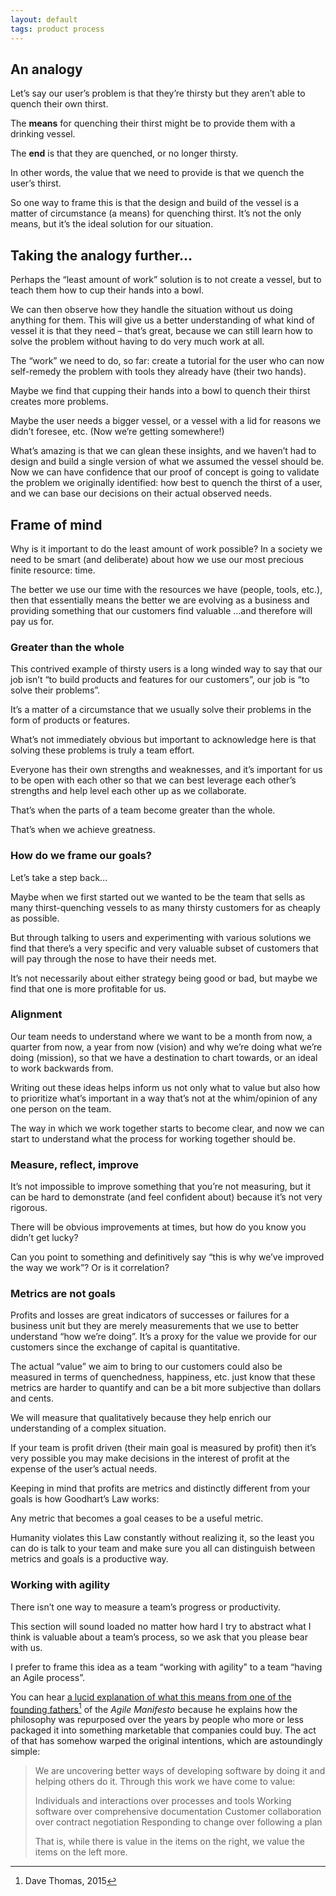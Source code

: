 ```yaml
---
layout: default
tags: product process
---
```


## An analogy

Let’s say our user’s problem is that they’re thirsty but they aren’t able to quench their own thirst.

The **means** for quenching their thirst might be to provide them with a drinking vessel.

The **end** is that they are quenched, or no longer thirsty.

In other words, the value that we need to provide is that we quench the user’s thirst.

So one way to frame this is that the design and build of the vessel is a matter of circumstance (a means) for quenching thirst. It’s not the only means, but it’s the ideal solution for our situation.

## Taking the analogy further…

Perhaps the “least amount of work” solution is to not create a vessel, but to teach them how to cup their hands into a bowl.

We can then observe how they handle the situation without us doing anything for them. This will give us a better understanding of what kind of vessel it is that they need – that’s great, because we can still learn how to solve the problem without having to do very much work at all.

The “work” we need to do, so far: create a tutorial for the user who can now self-remedy the problem with tools they already have (their two hands).

Maybe we find that cupping their hands into a bowl to quench their thirst creates more problems.

Maybe the user needs a bigger vessel, or a vessel with a lid for reasons we didn’t foresee, etc. (Now we’re getting somewhere!)

What’s amazing is that we can glean these insights, and we haven’t had to design and build a single version of what we assumed the vessel should be. Now we can have confidence that our proof of concept is going to validate the problem we originally identified: how best to quench the thirst of a user, and we can base our decisions on their actual observed needs.

## Frame of mind

Why is it important to do the least amount of work possible?
In a society we need to be smart (and deliberate) about how we use our most precious finite resource: time.

The better we use our time with the resources we have (people, tools, etc.), then that essentially means the better we are evolving as a business and providing something that our customers find valuable …and therefore will pay us for.

### Greater than the whole

This contrived example of thirsty users is a long winded way to say that our job isn’t “to build products and features for our customers”, our job is “to solve their problems”.

It’s a matter of a circumstance that we usually solve their problems in the form of products or features.

What’s not immediately obvious but important to acknowledge here is that solving these problems is truly a team effort.

Everyone has their own strengths and weaknesses, and it’s important for us to be open with each other so that we can best leverage each other’s strengths and help level each other up as we collaborate.

That’s when the parts of a team become greater than the whole.

That’s when we achieve greatness.

### How do we frame our goals?

Let’s take a step back…

Maybe when we first started out we wanted to be the team that sells as many thirst-quenching vessels to as many thirsty customers for as cheaply as possible.

But through talking to users and experimenting with  various solutions we find that there’s a very specific and very valuable subset of customers that will pay through the nose to have their needs met.

It’s not necessarily about either strategy being good or bad, but maybe we find that one is more profitable for us.

### Alignment

Our team needs to understand where we want to be a month from now, a quarter from now, a year from now (vision) and why we’re doing what we’re doing (mission), so that we have a destination to chart towards, or an ideal to work backwards from.

Writing out these ideas helps inform us not only what to value but also how to prioritize what’s important in a way that’s not at the whim/opinion of any one person on the team.

The way in which we work together starts to become clear, and now we can start to understand what the process for working together should be.

### Measure, reflect, improve

It’s not impossible to improve something that you’re not measuring, but it can be hard to demonstrate (and feel confident about) because it’s not very rigorous.

There will be obvious improvements at times, but how do you know you didn’t get lucky?

Can you point to something and definitively say “this is why we’ve improved the way we work”? Or is it correlation?

### Metrics are not goals

Profits and losses are great indicators of successes or failures for a business unit but they are merely measurements that we use to better understand “how we’re doing”. It’s a proxy for the value we provide for our customers since the exchange of capital is quantitative.

The actual “value” we aim to bring to our customers could also be measured in terms of quenchedness, happiness, etc. just know that these metrics are harder to quantify and can be a bit more subjective than dollars and cents.

We will measure that qualitatively because they help enrich our understanding of a complex situation.

If your team is profit driven (their main goal is measured by profit) then it’s very possible you may make decisions in the interest of profit at the expense of the user’s actual needs.

Keeping in mind that profits are metrics and distinctly different from your goals is how Goodhart’s Law works:

Any metric that becomes a goal ceases to be a useful metric.

Humanity violates this Law constantly without realizing it, so the least you can do is talk to your team and make sure you all can distinguish between metrics and goals is a productive way.

### Working with agility

There isn’t one way to measure a team’s progress or productivity.

This section will sound loaded no matter how hard I try to abstract what I think is valuable about a team’s process, so we ask that you please bear with us.

I prefer to frame this idea as a team “working with agility” to a team “having an Agile process”.

You can hear [a lucid explanation of what this means from one of the founding fathers](https://www.youtube.com/watch?v=a-BOSpxYJ9M)[^thomas] of the _Agile Manifesto_ because he explains how the philosophy was repurposed over the years by people who more or less packaged it into something marketable that companies could buy. The act of that has somehow warped the original intentions, which are astoundingly simple:

>  We are uncovering better ways of developing
>  software by doing it and helping others do it.
>  Through this work we have come to value:
>
>  Individuals and interactions over processes and tools
>  Working software over comprehensive documentation
>  Customer collaboration over contract negotiation
>  Responding to change over following a plan
>
>  That is, while there is value in the items on
>  the right, we value the items on the left more.


[^thomas]: Dave Thomas, 2015

